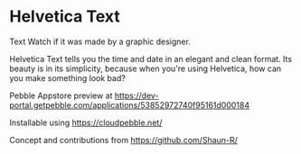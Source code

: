 Helvetica Text
=================

Text Watch if it was made by a graphic designer.

Helvetica Text tells you the time and date in an elegant and clean format. Its beauty is in its simplicity, because when you're using Helvetica, how can you make something look bad?

Pebble Appstore preview at https://dev-portal.getpebble.com/applications/53852972740f95161d000184

Installable using https://cloudpebble.net/

Concept and contributions from https://github.com/Shaun-R/